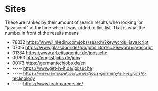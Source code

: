 # Sites

These are ranked by their amount of search results when looking for "javascript" at the time when it was added to this list. That is what the number in front of the results means.

- 78332 https://www.linkedin.com/jobs/search/?keywords=javascript
- 07015 https://www.glassdoor.de/Job/jobs.htm?sc.keyword=javascript
- 01364 https://www.arbeitsagentur.de/jobsuche
- 00763 https://englishjobs.de/jobs
- 00173 https://germantechjobs.de/en
- ----- https://www.get-in-it.de/jobsuche
- ----- https://www.iamexpat.de/career/jobs-germany/all-regions/it-technology
- ----- https://www.tech-careers.de/